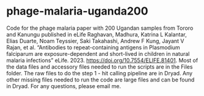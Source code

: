 # phage-malaria-uganda200
Code for the phage malaria paper with 200 Ugandan samples from Tororo and Kanungu published in eLife
Raghavan, Madhura, Katrina L Kalantar, Elias Duarte, Noam Teyssier, Saki Takahashi, Andrew F Kung, Jayant V Rajan, et al. “Antibodies to repeat-containing antigens in Plasmodium falciparum are exposure-dependent and short-lived in children in natural malaria infections” eLife. 2023. https://doi.org/10.7554/ELIFE.81401.
Most of the data files and accessory files needed to run the scripts are in the Files folder. 
The raw files to do the step 1 - hit calling pipeline are in Dryad. 
Any other missing files needed to run the code are large files and can be found in Dryad. 
For any questions, please email me. 
